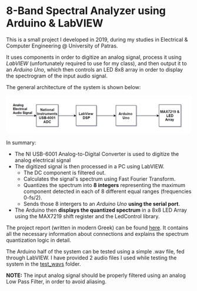 # 8-Band Spectral Analyzer using Arduino & LabVIEW
This is a small project I developed in 2019, during my studies in Electrical & Computer Engineering @ University of Patras. 

It uses components in order to digitize an analog signal, process it using *LabVIEW* (unfortunately required to use for my class), and then output it to an *Arduino Uno*, which then controls an LED 8x8 array in order to display the spectrogram of the input audio signal.   

The general architecture of the system is shown below:

![High Level Block Diagram](misc/block-diagram.png "Architecture")

In summary:
- The NI USB-6001 Analog-to-Digital Converter is used to digitize the analog electrical signal
- The digitized signal is then processed in a PC using LabVIEW.
    - The DC component is filtered out.
    - Calculates the signal's spectrum using Fast Fourier Transform.
    - Quantizes the spectrum into **8 integers** representing the maximum component detected in each of 8 different equal ranges (frequencies 0-fs/2).
    - Sends those 8 intergers to an *Arduino Uno* **using the serial port**.
- The Arduino then **displays the quantized spectrum** in a 8x8 LED Array using the MAX7219 shift register and the LedControl library.

The project report (written in modern Greek) can be found [here](misc/Report.pdf). It contains all the necessary information about connections and explains the spectrum quantization logic in detail.

The Arduino half of the system can be tested using a simple .wav file, fed through LabVIEW. I have provided 2 audio files I used while testing the system in the [test_wavs](test_wavs) folder.

**NOTE:** The input analog signal should be properly filtered using an analog Low Pass Filter, in order to avoid aliasing. 